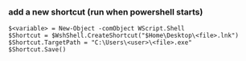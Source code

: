 ### add a new shortcut (run when powershell starts)
```
$<variable> = New-Object -comObject WScript.Shell
$Shortcut = $WshShell.CreateShortcut("$Home\Desktop\<file>.lnk")
$Shortcut.TargetPath = "C:\Users\<user>\<file>.exe"
$Shortcut.Save()
```

